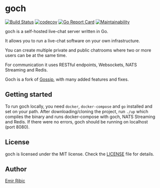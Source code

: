 # goch
[![Build Status](https://travis-ci.org/ribice/goch.svg?branch=master)](https://travis-ci.org/ribice/goch)
[![codecov](https://codecov.io/gh/ribice/goch/branch/master/graph/badge.svg)](https://codecov.io/gh/ribice/goch)
[![Go Report Card](https://goreportcard.com/badge/github.com/ribice/goch)](https://goreportcard.com/report/github.com/ribice/goch)
[![Maintainability](https://api.codeclimate.com/v1/badges/c3cb09dbc0bc43186464/maintainability)](https://codeclimate.com/github/ribice/goch/maintainability)

goch is a self-hosted live-chat server written in Go.

It allows you to run a live-chat software on your own infrastructure.

You can create multiple private and public chatrooms where two or more users can be at the same time.

For communication it uses RESTful endpoints, Websockets, NATS Streaming and Redis.

Goch is a fork of [Gossip](https://github.com/aneshas/gossip), with many added features and fixes.

## Getting started

To run goch locally, you need `docker`, `docker-compose` and `go` installed and set on your path. After downloading/cloning the project, run `./up` which compiles the binary and runs docker-compose with goch, NATS Streaming and Redis. If there were no errors, goch should be running on localhost (port 8080).

## License

goch is licensed under the MIT license. Check the [LICENSE](LICENSE) file for details.

## Author

[Emir Ribic](https://ribice.ba)
